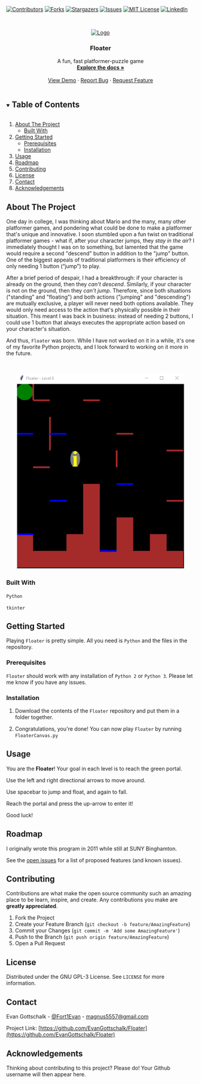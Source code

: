 [![Contributors][contributors-shield]][contributors-url]
[![Forks][forks-shield]][forks-url]
[![Stargazers][stars-shield]][stars-url]
[![Issues][issues-shield]][issues-url]
[![MIT License][license-shield]][license-url]
[![LinkedIn][linkedin-shield]][linkedin-url]



<!-- PROJECT LOGO -->
<br />
<p align="center">
  <a href="https://github.com/EvanGottschalk/Floater">
    <img src="logo.png" alt="Logo" width="151" height="80">
  </a>

  <h3 align="center">Floater</h3>

  <p align="center">
    A fun, fast platformer-puzzle game
    <br />
    <a href="https://github.com/EvanGottschalk/Floater"><strong>Explore the docs »</strong></a>
    <br />
    <br />
    <a href="https://github.com/EvanGottschalk/Floater">View Demo</a>
    ·
    <a href="https://github.com/EvanGottschalk/Floater/issues">Report Bug</a>
    ·
    <a href="https://github.com/EvanGottschalk/Floater/issues">Request Feature</a>
  </p>
</p>



<!-- TABLE OF CONTENTS -->
<details open="open">
  <summary><h2 style="display: inline-block">Table of Contents</h2></summary>
  <ol>
    <li>
      <a href="#about-the-project">About The Project</a>
      <ul>
        <li><a href="#built-with">Built With</a></li>
      </ul>
    </li>
    <li>
      <a href="#getting-started">Getting Started</a>
      <ul>
        <li><a href="#prerequisites">Prerequisites</a></li>
        <li><a href="#installation">Installation</a></li>
      </ul>
    </li>
    <li><a href="#usage">Usage</a></li>
    <li><a href="#roadmap">Roadmap</a></li>
    <li><a href="#contributing">Contributing</a></li>
    <li><a href="#license">License</a></li>
    <li><a href="#contact">Contact</a></li>
    <li><a href="#acknowledgements">Acknowledgements</a></li>
  </ol>
</details>



<!-- ABOUT THE PROJECT -->
## About The Project

One day in college, I was thinking about Mario and the many, many other platformer games, and pondering what could be done to make a platformer that's unique and innovative. I soon stumbled upon a fun twist on traditional platformer games - what if, after your character jumps, they *stay in the air*? I immediately thought I was on to something, but lamented that the game would require a second "descend" button in addition to the "jump" button. One of the biggest appeals of traditional platformers is their efficiency of only needing 1 button (“jump”) to play.

After a brief period of despair, I had a breakthrough: if your character is already on the ground, then they *can't descend*. Similarly, if your character is not on the ground, then they *can't jump*. Therefore, since both situations ("standing" and "floating") and both actions ("jumping" and "descending") are mutually exclusive, a player will never need both options available. They would only need access to the action that's physically possible in their situation. This meant I was back in business: instead of needing 2 buttons, I could use 1 button that always executes the appropriate action based on your character's situation.

And thus, `Floater` was born. While I have not worked on it in a while, it's one of my favorite Python projects, and I look forward to working on it more in the future.

<br />
<p align="center">
  <a href="https://github.com/EvanGottschalk/Floater">
    <img src="screenshots/screenshot_level6.png" alt="screenshot_level6" width="450">
  </a>
</p>

### Built With

`Python`

`tkinter`


<!-- GETTING STARTED -->
## Getting Started

Playing `Floater` is pretty simple. All you need is `Python` and the files in the repository.

### Prerequisites

`Floater` should work with any installation of `Python 2` or `Python 3`. Please let me know if you have any issues.

### Installation

1. Download the contents of the `Floater` repository and put them in a folder together.

2. Congratulations, you're done! You can now play `Floater` by running `FloaterCanvas.py`


<!-- USAGE EXAMPLES -->
## Usage

You are the **Floater**! Your goal in each level is to reach the green portal.

Use the left and right directional arrows to move around.

Use spacebar to jump and float, and again to fall.

Reach the portal and press the up-arrow to enter it!

Good luck!


<!-- ROADMAP -->
## Roadmap

I originally wrote this program in 2011 while still at SUNY Binghamton.

See the [open issues](https://github.com/EvanGottschalk/Floater/issues) for a list of proposed features (and known issues).



<!-- CONTRIBUTING -->
## Contributing

Contributions are what make the open source community such an amazing place to be learn, inspire, and create. Any contributions you make are **greatly appreciated**.

1. Fork the Project
2. Create your Feature Branch (`git checkout -b feature/AmazingFeature`)
3. Commit your Changes (`git commit -m 'Add some AmazingFeature'`)
4. Push to the Branch (`git push origin feature/AmazingFeature`)
5. Open a Pull Request



<!-- LICENSE -->
## License

Distributed under the GNU GPL-3 License. See `LICENSE` for more information.



<!-- CONTACT -->
## Contact

Evan Gottschalk - [@Fort1Evan](https://twitter.com/Fort1Evan) - magnus5557@gmail.com

Project Link: [https://github.com/EvanGottschalk/Floater](https://github.com/EvanGottschalk/Floater)



<!-- ACKNOWLEDGEMENTS -->
## Acknowledgements

Thinking about contributing to this project? Please do! Your Github username will then appear here.





<!-- MARKDOWN LINKS & IMAGES -->
<!-- https://www.markdownguide.org/basic-syntax/#reference-style-links -->
[contributors-shield]: https://img.shields.io/github/contributors/EvanGottschalk/Floater.svg?style=for-the-badge
[contributors-url]: https://github.com/EvanGottschalk/Floater/graphs/contributors
[forks-shield]: https://img.shields.io/github/forks/EvanGottschalk/Floater.svg?style=for-the-badge
[forks-url]: https://github.com/EvanGottschalk/Floater/network/members
[stars-shield]: https://img.shields.io/github/stars/EvanGottschalk/Floater.svg?style=for-the-badge
[stars-url]: https://github.com/EvanGottschalk/Floater/stargazers
[issues-shield]: https://img.shields.io/github/issues/EvanGottschalk/Floater.svg?style=for-the-badge
[issues-url]: https://github.com/EvanGottschalk/Floater/issues
[license-shield]: https://img.shields.io/github/license/EvanGottschalk/Floater.svg?style=for-the-badge
[license-url]: https://github.com/EvanGottschalk/Floater/blob/master/LICENSE.txt
[linkedin-shield]: https://img.shields.io/badge/-LinkedIn-black.svg?style=for-the-badge&logo=linkedin&colorB=555
[linkedin-url]: https://linkedin.com/in/EvanGottschalk
